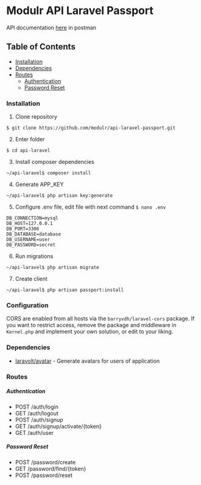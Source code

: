 # Modulr API Laravel Passport

API documentation [here](https://documenter.getpostman.com/view/1657780/RW1ejGzL) in postman

## Table of Contents

- [Installation](#installation)
- [Dependencies](#dependencies)
- [Routes](#routes)
    - [Authentication](#authentication)
    - [Password Reset](#password-reset)


### Installation

1. Clone repository
```
$ git clone https://github.com/modulr/api-laravel-passport.git
```

2. Enter folder
```
$ cd api-laravel
```

3. Install composer dependencies
```
~/api-laravel$ composer install
```

4. Generate APP_KEY
```
~/api-laravel$ php artisan key:generate
```

5. Configure .env file, edit file with next command `$ nano .env`
```
DB_CONNECTION=mysql
DB_HOST=127.0.0.1
DB_PORT=3306
DB_DATABASE=database
DB_USERNAME=user
DB_PASSWORD=secret
```

6. Run migrations
```
~/api-laravel$ php artisan migrate
```

7. Create client
```
~/api-laravel$ php artisan passport:install
```

### Configuration

CORS are enabled from all hosts via the `barryvdh/laravel-cors` package. If you want to restrict access, remove the package and middleware in `Kernel.php` and implement your own solution, or edit to your liking.

### Dependencies

- [laravolt/avatar](https://github.com/laravolt/avatar) - Generate avatars for users of application


### Routes

##### Authentication

- POST /auth/login
- GET /auth/logout
- POST /auth/signup
- GET /auth/signup/activate/{token}
- GET /auth/user


##### Password Reset

- POST /password/create
- GET /password/find/{token}
- POST /password/reset
